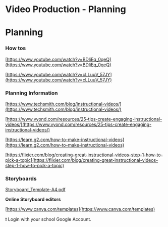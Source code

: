 # Video Production - Planning

# Planning

### How tos

[https://www.youtube.com/watch?v=BDliEq_0qeQ](https://www.youtube.com/watch?v=BDliEq_0qeQ)

[https://www.youtube.com/watch?v=cLLuuV_57JY](https://www.youtube.com/watch?v=cLLuuV_57JY)

### Planning Information

[https://www.techsmith.com/blog/instructional-videos/](https://www.techsmith.com/blog/instructional-videos/)

[https://www.vyond.com/resources/25-tips-create-engaging-instructional-videos/](https://www.vyond.com/resources/25-tips-create-engaging-instructional-videos/)

[https://learn.g2.com/how-to-make-instructional-videos](https://learn.g2.com/how-to-make-instructional-videos)

[https://flixier.com/blog/creating-great-instructional-videos-step-1-how-to-pick-a-topic](https://flixier.com/blog/creating-great-instructional-videos-step-1-how-to-pick-a-topic)

### Storyboards

[Storyboard_Template-A4.pdf](https://drive.google.com/file/d/1dLzZq6ezv0DyAFKAJRdKpAJ7uUAYRbIP/view?usp=drivesdk)

**Online Storyboard editors**

[https://www.canva.com/templates](https://www.canva.com/templates)

<aside>
❗ Login with your school Google Account.

</aside>